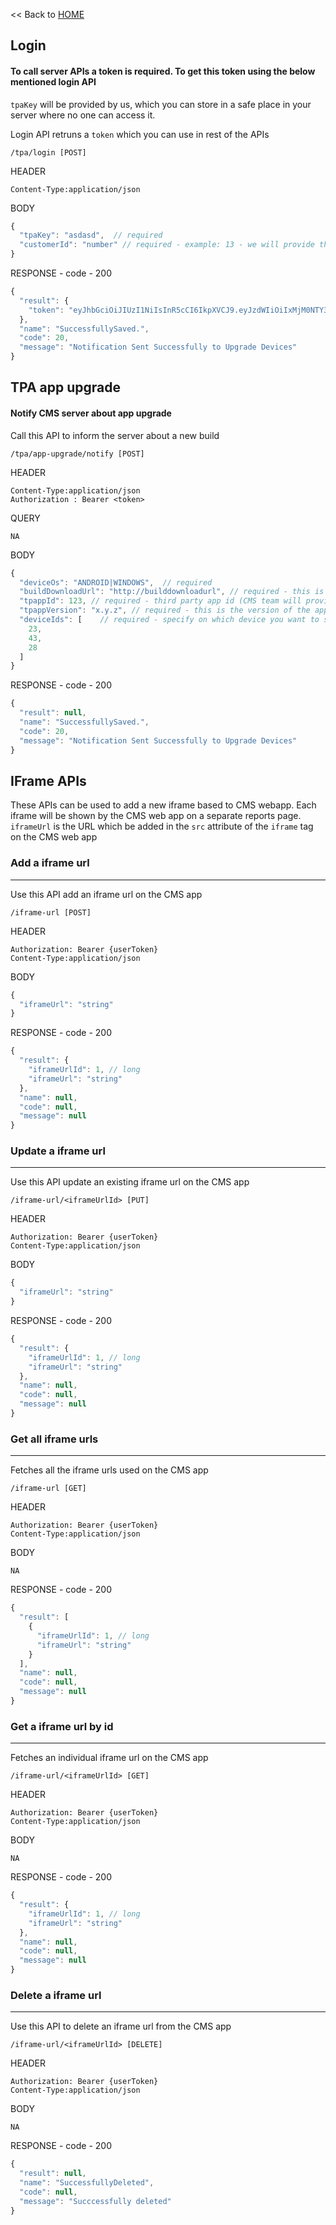 << Back to [HOME](README.md)

## Login

#### To call server APIs a token is required. To get this token using the below mentioned login API

`tpaKey` will be provided by us, which you can store in a safe place in your server where no one can access it.

Login API retruns a `token` which you can use in rest of the APIs 

    /tpa/login [POST]
    
HEADER

    Content-Type:application/json
    
BODY
```javascript
{
  "tpaKey": "asdasd",  // required
  "customerId": "number" // required - example: 13 - we will provide this value and it will remain fixed
}
```

RESPONSE - code - 200
```javascript
{
  "result": {
    "token": "eyJhbGciOiJIUzI1NiIsInR5cCI6IkpXVCJ9.eyJzdWIiOiIxMjM0NTY3ODkwIiwibmFtZSI6IkpvaG4gRG9lIiwiaWF0IjoxNTE2MjM5MDIyfQ.SflKxwRJSMeKKF2QT4fwpMeJf36POk6yJV_adQssw5c"
  },
  "name": "SuccessfullySaved.",
  "code": 20,
  "message": "Notification Sent Successfully to Upgrade Devices"
}
```

## TPA app upgrade

#### Notify CMS server about app upgrade

Call this API to inform the server about a new build

    /tpa/app-upgrade/notify [POST]

HEADER

    Content-Type:application/json
    Authorization : Bearer <token>

QUERY

    NA

BODY
```javascript
{
  "deviceOs": "ANDROID|WINDOWS",  // required
  "buildDownloadUrl": "http://builddownloadurl", // required - this is the link to download the zip file of your application
  "tpappId": 123, // required - third party app id (CMS team will provide one ID which will be final and you can always use that one
  "tpappVersion": "x.y.z", // required - this is the version of the app that you are updating to
  "deviceIds": [    // required - specify on which device you want to send this build
    23,
    43,
    28
  ]
}
```

RESPONSE - code - 200
```javascript
{
  "result": null,
  "name": "SuccessfullySaved.",
  "code": 20,
  "message": "Notification Sent Successfully to Upgrade Devices"
}
```

## IFrame APIs

These APIs can be used to add a new iframe based to CMS webapp. Each iframe will be shown by the CMS web app on a separate reports page. `iframeUrl` is the URL which be added in the `src` attribute of the `iframe` tag on the CMS web app

### Add a iframe url
--------------------

Use this API add an iframe url on the CMS app

    /iframe-url [POST]

HEADER

    Authorization: Bearer {userToken} 
    Content-Type:application/json

BODY
```javascript
{
  "iframeUrl": "string"
}
```

RESPONSE - code - 200
```javascript
{
  "result": {
    "iframeUrlId": 1, // long
    "iframeUrl": "string"
  },
  "name": null,
  "code": null,
  "message": null
}
```

### Update a iframe url
-----------------------

Use this API update an existing iframe url on the CMS app

    /iframe-url/<iframeUrlId> [PUT]

HEADER

    Authorization: Bearer {userToken} 
    Content-Type:application/json

BODY
```javascript
{
  "iframeUrl": "string"
}
```

RESPONSE - code - 200
```javascript
{
  "result": {
    "iframeUrlId": 1, // long
    "iframeUrl": "string"
  },
  "name": null,
  "code": null,
  "message": null
}
```

### Get all iframe urls
-----------------------

Fetches all the iframe urls used on the CMS app

    /iframe-url [GET]

HEADER

    Authorization: Bearer {userToken} 
    Content-Type:application/json

BODY

    NA

RESPONSE - code - 200
```javascript
{
  "result": [
    {
      "iframeUrlId": 1, // long
      "iframeUrl": "string"
    }
  ],
  "name": null,
  "code": null,
  "message": null
}
```

### Get a iframe url by id
--------------------------

Fetches an individual iframe url on the CMS app

    /iframe-url/<iframeUrlId> [GET]

HEADER

    Authorization: Bearer {userToken} 
    Content-Type:application/json

BODY

    NA

RESPONSE - code - 200
```javascript
{
  "result": {
    "iframeUrlId": 1, // long
    "iframeUrl": "string"
  },
  "name": null,
  "code": null,
  "message": null
}
```

### Delete a iframe url
-----------------------

Use this API to delete an iframe url from the CMS app

    /iframe-url/<iframeUrlId> [DELETE]

HEADER

    Authorization: Bearer {userToken} 
    Content-Type:application/json

BODY

    NA

RESPONSE - code - 200
```javascript
{
  "result": null,
  "name": "SuccessfullyDeleted",
  "code": null,
  "message": "Succcessfully deleted"
}
```
